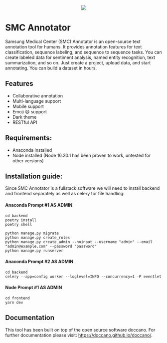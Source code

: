 <div align="center">
  <img src="https://github.com/javiagu13/SMC-Annotator/tree/main/frontend/assets/icon.png">
</div>

# SMC Annotator

Samsung Medical Center (SMC) Annotator is an open-source text annotation tool for humans. It provides annotation features for text classification, sequence labeling, and sequence to sequence tasks. You can create labeled data for sentiment analysis, named entity recognition, text summarization, and so on. Just create a project, upload data, and start annotating. You can build a dataset in hours.

## Features

- Collaborative annotation
- Multi-language support
- Mobile support
- Emoji :smile: support
- Dark theme
- RESTful API

## Requirements:

- Anaconda installed
- Node installed (Node 16.20.1 has been proven to work, untested for other versions)

## Installation guide:

Since SMC Annotator is a fullstack software we will need to install backend and frontend separately as well as celery for file handling:

#### Anaconda Prompt #1 AS ADMIN
```
cd backend
poetry install
poetry shell

python manage.py migrate
python manage.py create_roles
python manage.py create_admin --noinput --username "admin" --email "admin@example.com" --password "password"
python manage.py runserver
```

#### Anaconda Prompt #2 AS ADMIN
```
cd backend 
celery --app=config worker --loglevel=INFO --concurrency=1 -P eventlet
```

#### Node Prompt #1 AS ADMIN
```
cd frontend
yarn dev
```


## Documentation
This tool has been built on top of the open source software doccano. For further documentation please visit:
<https://doccano.github.io/doccano/>.